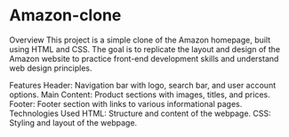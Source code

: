 # Amazon-clone
Overview
This project is a simple clone of the Amazon homepage, built using HTML and CSS. The goal is to replicate the layout and design of the Amazon website to practice front-end development skills and understand web design principles.

Features
Header: Navigation bar with logo, search bar, and user account options.
Main Content: Product sections with images, titles, and prices.
Footer: Footer section with links to various informational pages.
Technologies Used
HTML: Structure and content of the webpage.
CSS: Styling and layout of the webpage.
